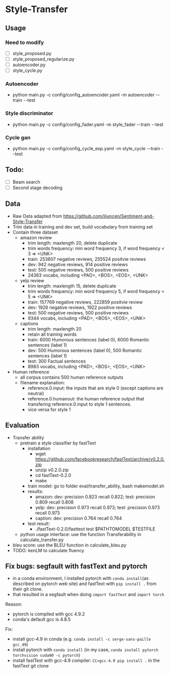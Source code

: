 # Style-Transfer## Usage### Need to modify- [ ] style_proposed.py- [ ] style_proposed_regularize.py- [ ] autoencoder.py- [ ] style_cycle.py### Autoencoder- python main.py -c config/config_autoencoder.yaml -m autoencoder --train --test### Style discriminator- python main.py -c config/config_fader.yaml -m style_fader --train --test### Cycle gan- python main.py -c config/config_cycle_exp.yaml -m style_cycle --train --test## Todo:- [ ] Beam search- [ ] Second stage decoding## Data- Raw Data adapted from https://github.com/lijuncen/Sentiment-and-Style-Transfer- Trim data in training and dev set, build vocabulary from training set- Contain three dataset  - amazon review    - trim length: maxlength 20, delete duplicate    - trim words frequency: min word frequency 3, if word frequency < 3 => \<UNK\>    - train: 253807 negative reviews, 255524 positvie reviews    - dev: 942 negative reviews, 914 positive reviews    - test: 500 negative reviews, 500 positive reviews    - 24363 vocabs, including \<PAD\>, \<BOS\>, \<EOS\>, \<UNK\>  - yelp review    - trim length: maxlength 15, delete duplicate    - trim words frequency: min word frequency 5, if word frequency < 5 => \<UNK\>    - train: 157769 negative reviews, 222859 positvie review    - dev: 1926 negative reviews, 1922 positive reviews    - test: 500 negative reviews, 500 positive reviews    - 9344 vocabs, including \<PAD\>, \<BOS\>, \<EOS\>, \<UNK\>  - captions    - trim length: maxlength 20    - retain all training words    - train: 6000 Humorous sentences (label 0), 6000 Romantic sentences (label 1)    - dev: 500 Humorous sentences (label 0), 500 Romantic sentences (label 1)    - test: 300 Factual sentences    - 8983 vocabs, including \<PAD\>, \<BOS\>, \<EOS\>, \<UNK\>- Human reference  - all corpus contains 500 human reference outputs  - filename explanation:    - reference.0.input: the inputs that are style 0 (except captions are      neutral)    - reference.0.humanout: the human reference output that transfering      reference.0.input to style 1 sentences.    - vice versa for style 1## Evaluation- Transfer ability  - pretrain a style classifier by fastText    - installation      - wget https://github.com/facebookresearch/fastText/archive/v0.2.0.zip      - unzip v0.2.0.zip      - cd fastText-0.2.0      - make    - train model: go to folder eval/transfer_ability, bash makemodel.sh    - results:      - amazon: dev: precision 0.823 recall 0.822; test: precision 0.809 recall        0.808      - yelp: dev: precision 0.973 recall 0.973; test: precision 0.973 recall        0.973      - caption: dev: precision 0.764 recall 0.764    - test result:      - ./fastText-0.2.0/fasttext test $PATHTOMODEL $TESTFILE  - python usage interface: use the function Transferability in    calculate_transfer.py- bleu score: use the BLEU function in calculate_bleu.py- TODO: kenLM to calculate fluency## Fix bugs: segfault with fastText and pytorch* in a conda environment, I installed pytorch with `conda install`(as described  on pytorch web site) and fastText with `pip install .` from their git clone.* that resulted in a segfault when doing `import fastText` and `import torch`Reason:* pytorch is compiled with gcc 4.9.2* conda's default gcc is 4.8.5Fix:* install gcc-4.9 in conda (e.g. `conda install -c serge-sans-paille gcc_49`)* install pytorch with `conda install` (in my case, `conda install pytorch torchvision cuda90 -c pytorch`)* install fastText with gcc-4.9 compiler: `CC=gcc-4.9 pip install .` in the fastText git clone
